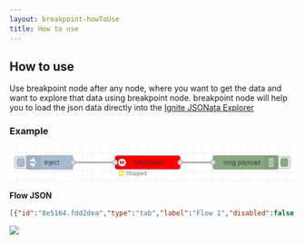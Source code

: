 ```yaml
---
layout: breakpoint-howToUse
title: How to use
---
```


## How to use

Use breakpoint node after any node, where you want to get the data and want to explore that data using breakpoint node. breakpoint node will help you to load the json data directly into the <a href="https://jsonata.cgignite.io/" target="_blank">Ignite JSONata Explorer</a>

### Example

![](../assets/breakpoint/ignite-breakpoint-Example.PNG)

<b>Flow JSON</b>
~~~json
[{"id":"8e5164.fdd2dea","type":"tab","label":"Flow 1","disabled":false,"info":""},{"id":"50ea74a6.f6408c","type":"inject","z":"8e5164.fdd2dea","name":"","props":[{"p":"payload"},{"p":"topic","vt":"str"}],"repeat":"","crontab":"","once":false,"onceDelay":0.1,"topic":"","payload":"{\"FName\":\"Dev\",\"LName\":\"Das\"}","payloadType":"json","x":150,"y":260,"wires":[["a0eb3ccf.94c8b"]]},{"id":"71ef2969.e12798","type":"debug","z":"8e5164.fdd2dea","name":"","active":true,"tosidebar":true,"console":false,"tostatus":false,"complete":"false","statusVal":"","statusType":"auto","x":570,"y":260,"wires":[]},{"id":"a0eb3ccf.94c8b","type":"breakpoint","z":"8e5164.fdd2dea","name":"","timeout":"3","x":360,"y":260,"wires":[["71ef2969.e12798"]]}]
~~~

![](../assets/breakpoint/ignite-breakpoint-Example.gif)